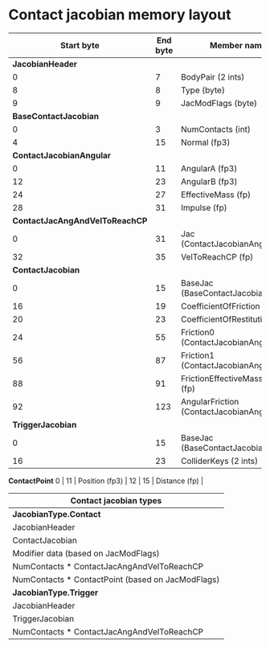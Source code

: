# Contact jacobian memory layout

| **Start byte**                  | **End byte** | **Member name**                             |
----------------------------------|--------------|---------------------------------------------|
 **JacobianHeader**               |              |                                             |
 0                                | 7            | BodyPair (2 ints)                           |
 8                                | 8            | Type (byte)                                 |
 9                                | 9            | JacModFlags (byte)                          |
 **BaseContactJacobian**          |              |                                             |
 0                                | 3            | NumContacts (int)                           |
 4                                | 15           | Normal (fp3)                             |
 **ContactJacobianAngular**       |              |                                             |
 0                                | 11           | AngularA (fp3)                           |
 12                               | 23           | AngularB (fp3)                           |
 24                               | 27           | EffectiveMass (fp)                       |
 28                               | 31           | Impulse (fp)                             |
 **ContactJacAngAndVelToReachCP** |              |                                             |
 0                                | 31           | Jac (ContactJacobianAngular)                |
 32                               | 35           | VelToReachCP (fp)                        |
 **ContactJacobian**              |              |                                             |
 0                                | 15           | BaseJac (BaseContactJacobian)               |
 16                               | 19           | CoefficientOfFriction (fp)               |
 20                               | 23           | CoefficientOfRestitution (fp)            |
 24                               | 55           | Friction0 (ContactJacobianAngular)          |
 56                               | 87           | Friction1 (ContactJacobianAngular)          |
 88                               | 91           | FrictionEffectiveMassNonDiag (fp)        |
 92                               | 123          | AngularFriction (ContactJacobianAngular)    |
 **TriggerJacobian**              |              |                                             |
 0                                | 15           | BaseJac (BaseContactJacobian)               |
 16                               | 23           | ColliderKeys (2 ints)                       |
 **ContactPoint**
 0                                | 11           | Position (fp3)                           |
 12                               | 15           | Distance (fp)                            |

  **Contact jacobian types**                      |
--------------------------------------------------|
 **JacobianType.Contact**                         |
 JacobianHeader                                   |
 ContactJacobian                                  |
 Modifier data (based on JacModFlags)             |
 NumContacts * ContactJacAngAndVelToReachCP       |
 NumContacts * ContactPoint (based on JacModFlags)|
 **JacobianType.Trigger**                         |
 JacobianHeader                                   |
 TriggerJacobian                                  |
 NumContacts * ContactJacAngAndVelToReachCP       |